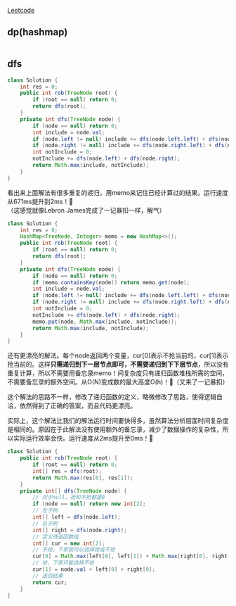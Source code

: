 [Leetcode](https://leetcode.com/problems/house-robber-iii/)

## dp(hashmap)
```java

```

## dfs
```java
class Solution {
    int res = 0;
    public int rob(TreeNode root) {
        if (root == null) return 0;
        return dfs(root);
    }
    private int dfs(TreeNode node) {
        if (node == null) return 0;
        int include = node.val;
        if (node.left != null) include += dfs(node.left.left) + dfs(node.left.right);
        if (node.right != null) include += dfs(node.right.left) + dfs(node.right.right);
        int notInclude = 0;
        notInclude += dfs(node.left) + dfs(node.right);
        return Math.max(include, notInclude);
    }
}
```
看出来上面解法有很多重复的递归，用memo来记住已经计算过的结果。运行速度从671ms提升到2ms！:triumph:（这感觉就像Lebron James完成了一记暴扣一样，解气）
```java
class Solution {
    int res = 0;
    HashMap<TreeNode, Integer> memo = new HashMap<>();
    public int rob(TreeNode root) {
        if (root == null) return 0;
        return dfs(root);
    }
    private int dfs(TreeNode node) {
        if (node == null) return 0;
        if (memo.containsKey(node)) return memo.get(node);
        int include = node.val;
        if (node.left != null) include += dfs(node.left.left) + dfs(node.left.right);
        if (node.right != null) include += dfs(node.right.left) + dfs(node.right.right);
        int notInclude = 0;
        notInclude += dfs(node.left) + dfs(node.right);
        memo.put(node, Math.max(include, notInclude));
        return Math.max(include, notInclude);
    }
}
```
还有更漂亮的解法。每个node返回两个变量，cur[0]表示不抢当前的，cur[1]表示抢当前的。这样**只需递归到下一层节点即可，不需要递归到下下层节点**，所以没有重复计算，所以不需要用备忘录memo！间复杂度只有递归函数堆栈所需的空间，不需要备忘录的额外空间。从O(N)变成数的最大高度O(h)！:triumph:（又来了一记暴扣）

这个解法的思路不一样，修改了递归函数的定义，略微修改了思路，使得逻辑自洽，依然得到了正确的答案，而且代码更漂亮。

实际上，这个解法比我们的解法运行时间要快得多，虽然算法分析层面时间复杂度是相同的。原因在于此解法没有使用额外的备忘录，减少了数据操作的复杂性，所以实际运行效率会快。运行速度从2ms提升至0ms！:triumph:

```java
class Solution {
    public int rob(TreeNode root) {
        if (root == null) return 0;
        int[] res = dfs(root);
        return Math.max(res[0], res[1]);
    }
    private int[] dfs(TreeNode node) {
        // 对于null，抢和不抢都是0
        if (node == null) return new int[2];
        // 左子树
        int[] left = dfs(node.left);
        // 右子树
        int[] right = dfs(node.right);
        // 定义待返回数组
        int[] cur = new int[2];
        // 不抢，下家我可以选择抢或不抢
        cur[0] = Math.max(left[0], left[1]) + Math.max(right[0], right[1]);
        // 抢，下家只能选择不抢
        cur[1] = node.val + left[0] + right[0];
        // 返回结果
        return cur;
    }
}
```
